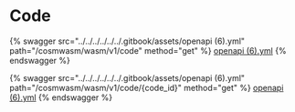 # Code

{% swagger src="../../../../../../.gitbook/assets/openapi (6).yml" path="/cosmwasm/wasm/v1/code" method="get" %}
[openapi (6).yml](<../../../../../../.gitbook/assets/openapi (6).yml>)
{% endswagger %}

{% swagger src="../../../../../../.gitbook/assets/openapi (6).yml" path="/cosmwasm/wasm/v1/code/{code_id}" method="get" %}
[openapi (6).yml](<../../../../../../.gitbook/assets/openapi (6).yml>)
{% endswagger %}
